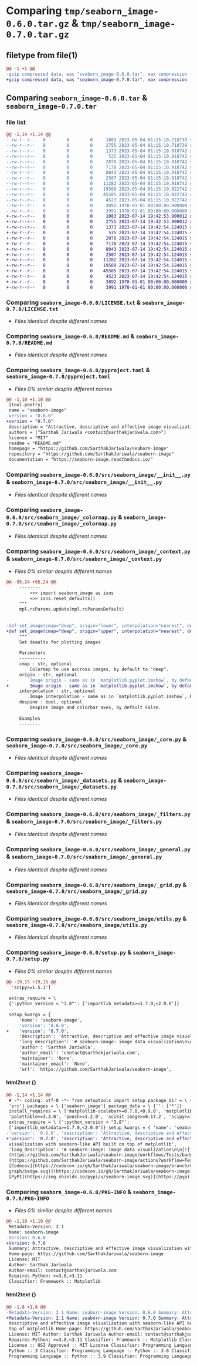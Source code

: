 # Comparing `tmp/seaborn_image-0.6.0.tar.gz` & `tmp/seaborn_image-0.7.0.tar.gz`

## filetype from file(1)

```diff
@@ -1 +1 @@
-gzip compressed data, was "seaborn_image-0.6.0.tar", max compression
+gzip compressed data, was "seaborn_image-0.7.0.tar", max compression
```

## Comparing `seaborn_image-0.6.0.tar` & `seaborn_image-0.7.0.tar`

### file list

```diff
@@ -1,14 +1,14 @@
--rw-r--r--   0        0        0     1083 2023-05-04 01:15:10.718739 seaborn_image-0.6.0/LICENSE.txt
--rw-r--r--   0        0        0     2755 2023-05-04 01:15:10.718739 seaborn_image-0.6.0/README.md
--rw-r--r--   0        0        0     1373 2023-05-04 01:15:10.918742 seaborn_image-0.6.0/pyproject.toml
--rw-r--r--   0        0        0      535 2023-05-04 01:15:10.918742 seaborn_image-0.6.0/src/seaborn_image/__init__.py
--rw-r--r--   0        0        0     2070 2023-05-04 01:15:10.918742 seaborn_image-0.6.0/src/seaborn_image/_colormap.py
--rw-r--r--   0        0        0     7170 2023-05-04 01:15:10.918742 seaborn_image-0.6.0/src/seaborn_image/_context.py
--rw-r--r--   0        0        0     8043 2023-05-04 01:15:10.918742 seaborn_image-0.6.0/src/seaborn_image/_core.py
--rw-r--r--   0        0        0     2507 2023-05-04 01:15:10.918742 seaborn_image-0.6.0/src/seaborn_image/_datasets.py
--rw-r--r--   0        0        0    11282 2023-05-04 01:15:10.918742 seaborn_image-0.6.0/src/seaborn_image/_filters.py
--rw-r--r--   0        0        0    19589 2023-05-04 01:15:10.922742 seaborn_image-0.6.0/src/seaborn_image/_general.py
--rw-r--r--   0        0        0    45585 2023-05-04 01:15:10.922742 seaborn_image-0.6.0/src/seaborn_image/_grid.py
--rw-r--r--   0        0        0     4523 2023-05-04 01:15:10.922742 seaborn_image-0.6.0/src/seaborn_image/utils.py
--rw-r--r--   0        0        0     3892 1970-01-01 00:00:00.000000 seaborn_image-0.6.0/setup.py
--rw-r--r--   0        0        0     3991 1970-01-01 00:00:00.000000 seaborn_image-0.6.0/PKG-INFO
+-rw-r--r--   0        0        0     1083 2023-07-14 19:42:53.900012 seaborn_image-0.7.0/LICENSE.txt
+-rw-r--r--   0        0        0     2755 2023-07-14 19:42:53.900012 seaborn_image-0.7.0/README.md
+-rw-r--r--   0        0        0     1373 2023-07-14 19:42:54.124015 seaborn_image-0.7.0/pyproject.toml
+-rw-r--r--   0        0        0      535 2023-07-14 19:42:54.124015 seaborn_image-0.7.0/src/seaborn_image/__init__.py
+-rw-r--r--   0        0        0     2070 2023-07-14 19:42:54.124015 seaborn_image-0.7.0/src/seaborn_image/_colormap.py
+-rw-r--r--   0        0        0     7170 2023-07-14 19:42:54.124015 seaborn_image-0.7.0/src/seaborn_image/_context.py
+-rw-r--r--   0        0        0     8043 2023-07-14 19:42:54.124015 seaborn_image-0.7.0/src/seaborn_image/_core.py
+-rw-r--r--   0        0        0     2507 2023-07-14 19:42:54.124015 seaborn_image-0.7.0/src/seaborn_image/_datasets.py
+-rw-r--r--   0        0        0    11282 2023-07-14 19:42:54.124015 seaborn_image-0.7.0/src/seaborn_image/_filters.py
+-rw-r--r--   0        0        0    19589 2023-07-14 19:42:54.124015 seaborn_image-0.7.0/src/seaborn_image/_general.py
+-rw-r--r--   0        0        0    45585 2023-07-14 19:42:54.124015 seaborn_image-0.7.0/src/seaborn_image/_grid.py
+-rw-r--r--   0        0        0     4523 2023-07-14 19:42:54.124015 seaborn_image-0.7.0/src/seaborn_image/utils.py
+-rw-r--r--   0        0        0     3892 1970-01-01 00:00:00.000000 seaborn_image-0.7.0/setup.py
+-rw-r--r--   0        0        0     3991 1970-01-01 00:00:00.000000 seaborn_image-0.7.0/PKG-INFO
```

### Comparing `seaborn_image-0.6.0/LICENSE.txt` & `seaborn_image-0.7.0/LICENSE.txt`

 * *Files identical despite different names*

### Comparing `seaborn_image-0.6.0/README.md` & `seaborn_image-0.7.0/README.md`

 * *Files identical despite different names*

### Comparing `seaborn_image-0.6.0/pyproject.toml` & `seaborn_image-0.7.0/pyproject.toml`

 * *Files 0% similar despite different names*

```diff
@@ -1,10 +1,10 @@
 [tool.poetry]
 name = "seaborn-image"
-version = "0.6.0"
+version = "0.7.0"
 description = "Attractive, descriptive and effective image visualization with seaborn-like API built on top of matplotlib"
 authors = ["Sarthak Jariwala <contact@sarthakjariwala.com>"]
 license = "MIT"
 readme = "README.md"
 homepage = "https://github.com/SarthakJariwala/seaborn-image"
 repository = "https://github.com/SarthakJariwala/seaborn-image"
 documentation = "https://seaborn-image.readthedocs.io/"
```

### Comparing `seaborn_image-0.6.0/src/seaborn_image/__init__.py` & `seaborn_image-0.7.0/src/seaborn_image/__init__.py`

 * *Files identical despite different names*

### Comparing `seaborn_image-0.6.0/src/seaborn_image/_colormap.py` & `seaborn_image-0.7.0/src/seaborn_image/_colormap.py`

 * *Files identical despite different names*

### Comparing `seaborn_image-0.6.0/src/seaborn_image/_context.py` & `seaborn_image-0.7.0/src/seaborn_image/_context.py`

 * *Files 0% similar despite different names*

```diff
@@ -95,24 +95,24 @@
     --------
         >>> import seaborn_image as isns
         >>> isns.reset_defaults()
     """
     mpl.rcParams.update(mpl.rcParamsDefault)
 
 
-def set_image(cmap="deep", origin="lower", interpolation="nearest", despine=False):
+def set_image(cmap="deep", origin="upper", interpolation="nearest", despine=False):
     """
     Set deaults for plotting images
 
     Parameters
     ----------
     cmap : str, optional
         Colormap to use accross images, by default to "deep".
     origin : str, optional
-        Image origin - same as in `matplotlib.pyplot.imshow`, by default "lower".
+        Image origin - same as in `matplotlib.pyplot.imshow`, by default "upper".
     interpolation : str, optional
         Image interpolation - same as in `matplotlib.pyplot.imshow`, by default "nearest".
     despine : bool, optional
         Despine image and colorbar axes, by default False.
 
     Examples
     --------
```

### Comparing `seaborn_image-0.6.0/src/seaborn_image/_core.py` & `seaborn_image-0.7.0/src/seaborn_image/_core.py`

 * *Files identical despite different names*

### Comparing `seaborn_image-0.6.0/src/seaborn_image/_datasets.py` & `seaborn_image-0.7.0/src/seaborn_image/_datasets.py`

 * *Files identical despite different names*

### Comparing `seaborn_image-0.6.0/src/seaborn_image/_filters.py` & `seaborn_image-0.7.0/src/seaborn_image/_filters.py`

 * *Files identical despite different names*

### Comparing `seaborn_image-0.6.0/src/seaborn_image/_general.py` & `seaborn_image-0.7.0/src/seaborn_image/_general.py`

 * *Files identical despite different names*

### Comparing `seaborn_image-0.6.0/src/seaborn_image/_grid.py` & `seaborn_image-0.7.0/src/seaborn_image/_grid.py`

 * *Files identical despite different names*

### Comparing `seaborn_image-0.6.0/src/seaborn_image/utils.py` & `seaborn_image-0.7.0/src/seaborn_image/utils.py`

 * *Files identical despite different names*

### Comparing `seaborn_image-0.6.0/setup.py` & `seaborn_image-0.7.0/setup.py`

 * *Files 0% similar despite different names*

```diff
@@ -19,15 +19,15 @@
  'scipy>=1.5.1']
 
 extras_require = \
 {':python_version < "3.8"': ['importlib_metadata>=1.7.0,<2.0.0']}
 
 setup_kwargs = {
     'name': 'seaborn-image',
-    'version': '0.6.0',
+    'version': '0.7.0',
     'description': 'Attractive, descriptive and effective image visualization with seaborn-like API built on top of matplotlib',
     'long_description': '# seaborn-image: image data visualization\n\n[![Tests](https://github.com/SarthakJariwala/seaborn-image/workflows/Tests/badge.svg)](https://github.com/SarthakJariwala/seaborn-image/actions?workflow=Tests)\n[![Codecov](https://codecov.io/gh/SarthakJariwala/seaborn-image/branch/master/graph/badge.svg)](https://codecov.io/gh/SarthakJariwala/seaborn-image)\n[![PyPI](https://img.shields.io/pypi/v/seaborn-image.svg)](https://pypi.org/project/seaborn-image/)\n[![Documentation Status](https://readthedocs.org/projects/seaborn-image/badge/?version=latest)](https://seaborn-image.readthedocs.io/en/latest/?badge=latest)\n[![Code style: black](https://img.shields.io/badge/code%20style-black-000000.svg)](https://github.com/psf/black)\n\n\n<div class="row">\n\n  <a href="https://seaborn-image.readthedocs.io/en/latest/auto_examples/plot_image_hist.html">\n  <img src="./images/sphx_glr_plot_image_hist_001.png" height="120" width="170">\n  </a>\n\n  <a href="https://seaborn-image.readthedocs.io/en/latest/auto_examples/plot_filter.html">\n  <img src="./images/sphx_glr_plot_filter_001.png" height="120" width="130">\n  </a>\n\n  <a href="https://seaborn-image.readthedocs.io/en/latest/auto_examples/plot_fft.html">\n  <img src="./images/sphx_glr_plot_fft_001.png" height="120" width="120">\n  </a>\n\n  <a href="https://seaborn-image.readthedocs.io/en/latest/auto_examples/plot_filtergrid.html">\n  <img src="./images/sphx_glr_plot_filtergrid_001.png" height="120" width="120">\n  </a>\n\n  <a href="https://seaborn-image.readthedocs.io/en/latest/auto_examples/plot_image_robust.html">\n  <img src="./images/sphx_glr_plot_image_robust_001.png" height="120" width="260">\n  </a>\n\n</div>\n\n\n## Description\n\nSeaborn-image is a Python **image** visualization library based on matplotlib\nand provides a high-level API to **draw attractive and informative images quickly and effectively**.\n\nIt is heavily inspired by [seaborn](https://seaborn.pydata.org/), a high-level visualization library\nfor drawing attractive statistical graphics in Python.\n\n## Documentation\n\nDetailed documentation can be found [here](https://seaborn-image.readthedocs.io/).\n\n- [Tutorial](https://seaborn-image.readthedocs.io/en/latest/tutorial.html)\n- [Examples](https://seaborn-image.sarthakjariwala.com/en/latest/auto_examples/index.html)\n- [API Reference](https://seaborn-image.readthedocs.io/en/latest/reference.html)\n\n## Installation\n\nFor latest release:\n\nUsing `pip`\n\n```bash\npip install -U seaborn-image\n```\n\nUsing `conda`\n\n```bash\nconda install seaborn-image -c conda-forge\n```\n\nFor latest commit\n```bash\npip install git+https://github.com/SarthakJariwala/seaborn-image\n```\n\n## Contributing\n\nPlease see the [contributing guidelines](https://github.com/SarthakJariwala/seaborn-image/blob/master/CONTRIBUTING.rst)\n',
     'author': 'Sarthak Jariwala',
     'author_email': 'contact@sarthakjariwala.com',
     'maintainer': 'None',
     'maintainer_email': 'None',
     'url': 'https://github.com/SarthakJariwala/seaborn-image',
```

#### html2text {}

```diff
@@ -1,14 +1,14 @@
 # -*- coding: utf-8 -*- from setuptools import setup package_dir = \ {'':
 'src'} packages = \ ['seaborn_image'] package_data = \ {'': ['*']}
 install_requires = \ ['matplotlib-scalebar>=0.7.0,<0.9.0', 'matplotlib>=3.2.2',
 'palettable>=3.3.0', 'pooch>=1.2.0', 'scikit-image>=0.17.2', 'scipy>=1.5.1']
 extras_require = \ {':python_version < "3.8"':
 ['importlib_metadata>=1.7.0,<2.0.0']} setup_kwargs = { 'name': 'seaborn-image',
-'version': '0.6.0', 'description': 'Attractive, descriptive and effective image
+'version': '0.7.0', 'description': 'Attractive, descriptive and effective image
 visualization with seaborn-like API built on top of matplotlib',
 'long_description': '# seaborn-image: image data visualization\n\n[![Tests]
 (https://github.com/SarthakJariwala/seaborn-image/workflows/Tests/badge.svg)]
 (https://github.com/SarthakJariwala/seaborn-image/actions?workflow=Tests)\n[!
 [Codecov](https://codecov.io/gh/SarthakJariwala/seaborn-image/branch/master/
 graph/badge.svg)](https://codecov.io/gh/SarthakJariwala/seaborn-image)\n[!
 [PyPI](https://img.shields.io/pypi/v/seaborn-image.svg)](https://pypi.org/
```

### Comparing `seaborn_image-0.6.0/PKG-INFO` & `seaborn_image-0.7.0/PKG-INFO`

 * *Files 0% similar despite different names*

```diff
@@ -1,10 +1,10 @@
 Metadata-Version: 2.1
 Name: seaborn-image
-Version: 0.6.0
+Version: 0.7.0
 Summary: Attractive, descriptive and effective image visualization with seaborn-like API built on top of matplotlib
 Home-page: https://github.com/SarthakJariwala/seaborn-image
 License: MIT
 Author: Sarthak Jariwala
 Author-email: contact@sarthakjariwala.com
 Requires-Python: >=3.8,<3.11
 Classifier: Framework :: Matplotlib
```

#### html2text {}

```diff
@@ -1,8 +1,8 @@
-Metadata-Version: 2.1 Name: seaborn-image Version: 0.6.0 Summary: Attractive,
+Metadata-Version: 2.1 Name: seaborn-image Version: 0.7.0 Summary: Attractive,
 descriptive and effective image visualization with seaborn-like API built on
 top of matplotlib Home-page: https://github.com/SarthakJariwala/seaborn-image
 License: MIT Author: Sarthak Jariwala Author-email: contact@sarthakjariwala.com
 Requires-Python: >=3.8,<3.11 Classifier: Framework :: Matplotlib Classifier:
 License :: OSI Approved :: MIT License Classifier: Programming Language ::
 Python :: 3 Classifier: Programming Language :: Python :: 3.8 Classifier:
 Programming Language :: Python :: 3.9 Classifier: Programming Language ::
```

